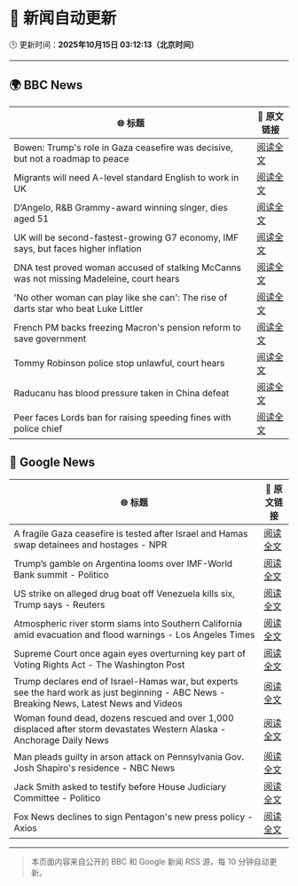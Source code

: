 # 🧠 新闻自动更新

🕒 更新时间：**2025年10月15日 03:12:13（北京时间）**

---

## 🌍 BBC News

| 🌐 标题 | 🔗 原文链接 |
|--------|-------------|
| Bowen: Trump's role in Gaza ceasefire was decisive, but not a roadmap to peace | [阅读全文](https://www.bbc.com/news/articles/ce86118q6ego?at_medium=RSS&at_campaign=rss) |
| Migrants will need A-level standard English to work in UK | [阅读全文](https://www.bbc.com/news/articles/c8679q0pe57o?at_medium=RSS&at_campaign=rss) |
| D’Angelo, R&B Grammy-award winning singer, dies aged 51 | [阅读全文](https://www.bbc.com/news/articles/cwynv40ly4vo?at_medium=RSS&at_campaign=rss) |
| UK will be second-fastest-growing G7 economy, IMF says, but faces higher inflation | [阅读全文](https://www.bbc.com/news/articles/cn092p27xn0o?at_medium=RSS&at_campaign=rss) |
| DNA test proved woman accused of stalking McCanns was not missing Madeleine, court hears | [阅读全文](https://www.bbc.com/news/articles/ckgk2g94ll0o?at_medium=RSS&at_campaign=rss) |
| 'No other woman can play like she can': The rise of darts star who beat Luke Littler | [阅读全文](https://www.bbc.com/sport/darts/articles/cy5qy49d04yo?at_medium=RSS&at_campaign=rss) |
| French PM backs freezing Macron's pension reform to save government | [阅读全文](https://www.bbc.com/news/articles/crkldd02xg8o?at_medium=RSS&at_campaign=rss) |
| Tommy Robinson police stop unlawful, court hears | [阅读全文](https://www.bbc.com/news/articles/c0rpwkp9xz2o?at_medium=RSS&at_campaign=rss) |
| Raducanu has blood pressure taken in China defeat | [阅读全文](https://www.bbc.com/sport/tennis/articles/cn51r5xpl2go?at_medium=RSS&at_campaign=rss) |
| Peer faces Lords ban for raising speeding fines with police chief | [阅读全文](https://www.bbc.com/news/articles/c5y4558r5gko?at_medium=RSS&at_campaign=rss) |

## 📰 Google News

| 🌐 标题 | 🔗 原文链接 |
|--------|-------------|
| A fragile Gaza ceasefire is tested after Israel and Hamas swap detainees and hostages - NPR | [阅读全文](https://news.google.com/rss/articles/CBMifEFVX3lxTE5KRVNkSDZVM2Y0dmZMNGpNcFdkMl8wcjlJMVdjZ1Jsa1hZeG5kS190VDhqV1RvZWQtSmpTSkNJU3BESXRGazhscTZfNzlETmNYTzNuYl9TMWp6cDF1eWYwTUhwN2x5OWxxQUdqTnNMTXRhaXBBRzdUcXdCV0U?oc=5) |
| Trump’s gamble on Argentina looms over IMF-World Bank summit - Politico | [阅读全文](https://news.google.com/rss/articles/CBMihwFBVV95cUxQMzRLZHZiMng2WS1HVU9Gc3hfMkFxUmJPbG5teU1jbmc3ckZSdlVGeVVZYjdNUTdnaGt4NncwRzQyaXM4U1ZnWUhES1NVVXRVUkttUktCSmhOR01MdVBNX2x1dnA2VklnampKRHhVVjhqSTVLbEhXYXg4TE1WbWx0VU1GWWFoNUE?oc=5) |
| US strike on alleged drug boat off Venezuela kills six, Trump says - Reuters | [阅读全文](https://news.google.com/rss/articles/CBMimgFBVV95cUxPREJvRjBTRVcxX3RiVUszbnFfdEI5dlVjczlOdzZwVEx3NnZlM1cwaDZrQ2dhWFl1cUMxcFdDLVk1ZTFoaDdpZjMtSUItaXBCMFJsM1ZWU0oxSFZraksxS0lfaWhTcXJwMmhzQnpCYVRsOVJPVkpjWi1VRVFZbEJRRzZ2MzE2T1R1OEVkMWFyTTNKMnpPY1UxUGNB?oc=5) |
| Atmospheric river storm slams into Southern California amid evacuation and flood warnings - Los Angeles Times | [阅读全文](https://news.google.com/rss/articles/CBMivAFBVV95cUxORFM3ZFVnSUh2azMtRGJKWVppSGtuMF80Y09mWGE3Tjd5a3hNeExyejVJRXpHaFB1bmwydVF3bEpJX3FPVTdLeGRNNVNEa3dkSEdwSWNBSkZOcXM3dEloeU1NUEwwcnQxbzZOWDBvVHQ0MG9TZWVrc0NLaW9HMFgxeVNraW0teGRDMC15Ui1oMDcwMkRYaXpaWDJISzc1YTNEWHdINlVoLUgtZUxkT1prdlpyVDM0b2VPSTRwRQ?oc=5) |
| Supreme Court once again eyes overturning key part of Voting Rights Act - The Washington Post | [阅读全文](https://news.google.com/rss/articles/CBMimwFBVV95cUxOZDU5dzRnRzBsRVJETlJkUnA0UmpfWWV4UlFJWmVYVy02SVVET2tMZzJ4eHp0WGxTUGdzRk9CUVFQMk5TRjl0cUM5VXM3WF9kTGdfUEFPUzlNSGNiekhyS0JjbG5aSTFDRHZZN1FMSXlUcXhZdGEwWVZUcHBwTUM5LW9JNks2WTRrQUIxdkJPb0F4OVRjbmZmUUxDSQ?oc=5) |
| Trump declares end of Israel-Hamas war, but experts see the hard work as just beginning - ABC News - Breaking News, Latest News and Videos | [阅读全文](https://news.google.com/rss/articles/CBMimAFBVV95cUxPNUI4REJtalp0c2RSWUhpblhsVE9iNUhURFdqRzF6N3JKUDRQYVNtaEhRMDNhUEZPZ3htaGpTbFRubkFua0JCOVNBcnlianhpVnB5cENsMVM3UUlESzdpa0g5Q2lqc2lybnF3cGwxVlM3eE5HOWdFQjRPTjRrTGg5cTBFWnY2VkZ6M0JxNFlRc0h3ZV9WdEFSQ9IBngFBVV95cUxNMllLeEpUVE1TVGNELUV4R1lhaFlXVlVwdWZLUmdZNi1CYVlZZnZIYTdVSmZCZWhLZGxTaFhiRk8zM3BOTHhPbkQ5UnBIMWNHSXNoUmJtaEVjeUJQNG4zXzF4OE9QaW1FUXFXWkx0NHBuMXlRbC15QVdtRzNVYmxmWDFpWXBuMGtENEdYbDJ5aEc4RWpWYlgwRUozcG1Vdw?oc=5) |
| Woman found dead, dozens rescued and over 1,000 displaced after storm devastates Western Alaska - Anchorage Daily News | [阅读全文](https://news.google.com/rss/articles/CBMi3AFBVV95cUxQLVYxZXRuMFoxVnE5bnBWWHB2bjlzck1qcV8zVjJFT0RrYXlDRzNLMGZnZ0FnanBjaGpTa01MX0tuOGNzMjVzSXJURWVCY3dqTzVQZ2tXV0ZkMURNdjZ2VTJzVzFadVBteUVzY21nc2RLcHdrNjVHVlMwQjBFWWx3SjRDV0lMTm4yZy0yR0U4eXFuX3N1QTE1dDVWWlNfNHREVGJUakt2NDBHRnRTd2R4el9YM0UtUjE4R0c4dXB5Z3ZQRl9UVFRpRTZES19NLWNSYXlMSHhBdlY1eEJY?oc=5) |
| Man pleads guilty in arson attack on Pennsylvania Gov. Josh Shapiro's residence - NBC News | [阅读全文](https://news.google.com/rss/articles/CBMiswFBVV95cUxPYlV4dWc3cjJkN1Eza2gxM2FBRVdkZ2xCc3R0a0VwMy0zT21zSE1haGdEU05qTXpkT3hYczFaRkVmZTIzYkh0MlRiZDNJRzVxS1cwb0hEQ2lqMzcwUU5LYkpEZTkwOU1yS3p3bTVOaXA3aWNxM0tvekd2SkxIVVVJb1N2cnB4dFJHZjRKVnpkLU9PbHdOTklVY2ttX2JmNGkteEtBMTNUaEtwU0lBNkIzWndhONIBVkFVX3lxTFBYNURoak14UThiS2NUS1NEX1VLNk1tRzcyREF1bF9EalA4bGw3SUVZS0dHYlFUcVV4Y0pnV2s5YWNOQUdIdllOdFFXNk8xakJ4UDE2ZWdR?oc=5) |
| Jack Smith asked to testify before House Judiciary Committee - Politico | [阅读全文](https://news.google.com/rss/articles/CBMiogFBVV95cUxNbjNjanUwNHowdFM5SUF1ZjJvOTdnTlRVQ2VWRVluWXp3eE03LXlkdjdVUnUwOU5uVFFmOWl1STVTWVNQOVFHSGc5TXV4TEZiSWRsSDhRWTAzLUllbXZBMDNyVEVWVGl1eXMyU3JqSjVqSXd5dnRZVUZaQ2JvcXZ4bFA2eDBWZzVoWHB0cnRlQzRwN3dPSU1hR2ZDWHFGQW9WSnc?oc=5) |
| Fox News declines to sign Pentagon's new press policy - Axios | [阅读全文](https://news.google.com/rss/articles/CBMiggFBVV95cUxOSjgxQWZsT3JKQlFNSkRWRFVsazB2aEdQdHdKNExySVBaLWJjSnNTRm1PdDlYNUhZN0J3QXliY0UwdXI2c0pRX0huR2laVFFPTWs0LWJOdE9rTEtIN2dpSm40LW0tYWltZ0RHZWx4cVlacnZzV3N3UjJidDV1amdEcTN3?oc=5) |

---
> 本页面内容来自公开的 BBC 和 Google 新闻 RSS 源，每 10 分钟自动更新。